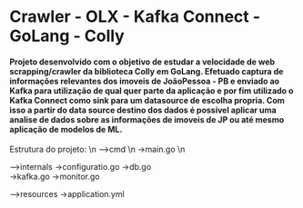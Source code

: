 # Crawler - OLX - Kafka Connect - GoLang - Colly

#### Projeto desenvolvido com o objetivo de estudar a velocidade de web scrapping/crawler da biblioteca Colly em GoLang. Efetuado captura de informações relevantes dos imoveis de JoãoPessoa - PB e enviado ao Kafka para utilização de qual quer parte da aplicação e por fim utilizado o Kafka Connect como sink para um datasource de escolha propria. Com isso a partir do data source destino dos dados é possivel aplicar uma analise de dados sobre as informações de imoveis de JP ou até mesmo aplicação de modelos de ML.


Estrutura do projeto: \n
-->cmd \n
->main.go \n

-->internals
->configuratio.go
->db.go      
->kafka.go
->monitor.go

-->resources
->application.yml